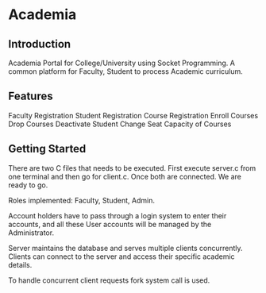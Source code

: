 # Academia
## Introduction
Academia Portal for College/University using Socket Programming.
A common platform for Faculty, Student to process Academic curriculum.

## Features

Faculty Registration
Student Registration
Course Registration
Enroll Courses
Drop Courses
Deactivate Student
Change Seat Capacity of Courses

## Getting Started

There are two C files that needs to be executed.
First execute server.c from one terminal and then go for client.c.
Once both are connected.
We are ready to go.

Roles implemented: Faculty, Student, Admin.

Account holders have to pass through a login system to enter their accounts, and
all these User accounts will be managed by the Administrator.

Server maintains the database and serves multiple clients concurrently. Clients can connect to the server and access their specific academic details.

To handle concurrent client requests fork system call is used.
